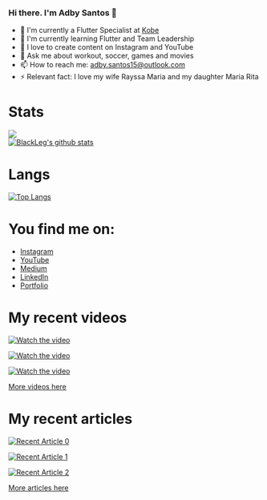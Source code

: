 ### Hi there. I'm Adby Santos 👋

- 🔭 I'm currently a Flutter Specialist at <a href="https://www.kobe.io">Kobe</a>
- 🌱 I'm currently learning Flutter and Team Leadership
- 📶 I love to create content on Instagram and YouTube
- 💬 Ask me about workout, soccer, games and movies
- 📫 How to reach me: adby.santos15@outlook.com
- ⚡ Relevant fact: I love my wife Rayssa Maria and my daughter Maria Rita

# Stats
![](https://komarev.com/ghpvc/?username=blackleg15) \
[![BlackLeg's github stats](https://github-readme-stats.vercel.app/api?username=BlackLeg15&count_private=true&show_icons=true&theme=radical&hide_rank=false)](https://github.com/anuraghazra/github-readme-stats)

# Langs

[![Top Langs](https://github-readme-stats.vercel.app/api/top-langs/?username=BlackLeg15)](https://github.com/anuraghazra/github-readme-stats)

# You find me on:
- <a target="_blank" href="https://instagram.com/oadbysantos">Instagram</a>
- <a target="_blank" href="https://youtube.com/@oadbysantos">YouTube</a>
- <a target="_blank" href="https://medium.com/@adbysantos">Medium</a>
- <a target="_blank" href="https://www.linkedin.com/in/adby-santos-a31a70158">LinkedIn</a>
- <a target="_blank" href="https://blackleg15.github.io/Portfolio">Portfolio</a>

# My recent videos
  
[![Watch the video](https://img.youtube.com/vi/q4tTQmORooM/mqdefault.jpg)](https://youtu.be/q4tTQmORooM)

[![Watch the video](https://img.youtube.com/vi/GRYvtI-C1bo/mqdefault.jpg)](https://youtu.be/GRYvtI-C1bo)
  
[![Watch the video](https://img.youtube.com/vi/PhfW0v-Nj20/mqdefault.jpg)](https://youtu.be/PhfW0v-Nj20)

<a target="_blank" href="https://youtube.com/@oadbysantos">More videos here</a>

# My recent articles

<a target="_blank" href="https://github-readme-medium-recent-article.vercel.app/medium/@adbysantos/0"><img src="https://github-readme-medium-recent-article.vercel.app/medium/@adbysantos/0" alt="Recent Article 0">
  
<a target="_blank" href="https://github-readme-medium-recent-article.vercel.app/medium/@adbysantos/1"><img src="https://github-readme-medium-recent-article.vercel.app/medium/@adbysantos/1" alt="Recent Article 1">
  
<a target="_blank" href="https://github-readme-medium-recent-article.vercel.app/medium/@adbysantos/2"><img src="https://github-readme-medium-recent-article.vercel.app/medium/@adbysantos/2" alt="Recent Article 2">
  
<a target="_blank" href="https://medium.com/@adbysantos">More articles here</a>
